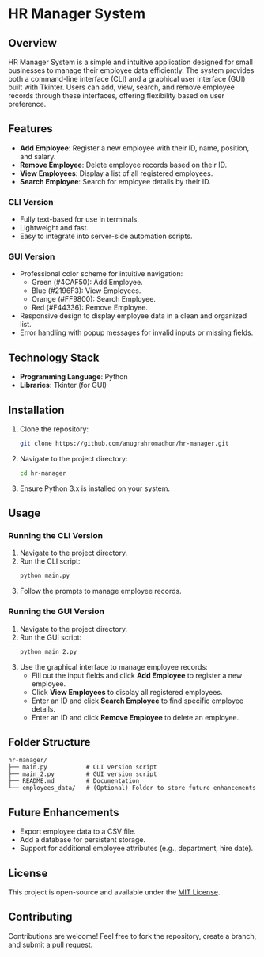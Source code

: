 # HR Manager System

## Overview
HR Manager System is a simple and intuitive application designed for small businesses to manage their employee data efficiently. The system provides both a command-line interface (CLI) and a graphical user interface (GUI) built with Tkinter. Users can add, view, search, and remove employee records through these interfaces, offering flexibility based on user preference.

## Features
- **Add Employee**: Register a new employee with their ID, name, position, and salary.
- **Remove Employee**: Delete employee records based on their ID.
- **View Employees**: Display a list of all registered employees.
- **Search Employee**: Search for employee details by their ID.

### CLI Version
- Fully text-based for use in terminals.
- Lightweight and fast.
- Easy to integrate into server-side automation scripts.

### GUI Version
- Professional color scheme for intuitive navigation:
  - Green (#4CAF50): Add Employee.
  - Blue (#2196F3): View Employees.
  - Orange (#FF9800): Search Employee.
  - Red (#F44336): Remove Employee.
- Responsive design to display employee data in a clean and organized list.
- Error handling with popup messages for invalid inputs or missing fields.

## Technology Stack
- **Programming Language**: Python
- **Libraries**: Tkinter (for GUI)

## Installation
1. Clone the repository:
   ```bash
   git clone https://github.com/anugrahromadhon/hr-manager.git
   ```
2. Navigate to the project directory:
   ```bash
   cd hr-manager
   ```
3. Ensure Python 3.x is installed on your system.

## Usage
### Running the CLI Version
1. Navigate to the project directory.
2. Run the CLI script:
   ```bash
   python main.py
   ```
3. Follow the prompts to manage employee records.

### Running the GUI Version
1. Navigate to the project directory.
2. Run the GUI script:
   ```bash
   python main_2.py
   ```
3. Use the graphical interface to manage employee records:
   - Fill out the input fields and click **Add Employee** to register a new employee.
   - Click **View Employees** to display all registered employees.
   - Enter an ID and click **Search Employee** to find specific employee details.
   - Enter an ID and click **Remove Employee** to delete an employee.

## Folder Structure
```
hr-manager/
├── main.py           # CLI version script
├── main_2.py         # GUI version script
├── README.md         # Documentation
└── employees_data/   # (Optional) Folder to store future enhancements
```

## Future Enhancements
- Export employee data to a CSV file.
- Add a database for persistent storage.
- Support for additional employee attributes (e.g., department, hire date).

## License
This project is open-source and available under the [MIT License](LICENSE).

## Contributing
Contributions are welcome! Feel free to fork the repository, create a branch, and submit a pull request.

